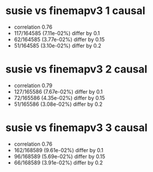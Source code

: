 # susie vs finemapv3  1 causal

- correlation 0.76
- 117/164585 (7.11e-02%) differ by 0.1
- 62/164585 (3.77e-02%) differ by 0.15
- 51/164585 (3.10e-02%) differ by 0.2


# susie vs finemapv3  2 causal

- correlation 0.79
- 127/165586 (7.67e-02%) differ by 0.1
- 72/165586 (4.35e-02%) differ by 0.15
- 51/165586 (3.08e-02%) differ by 0.2


# susie vs finemapv3  3 causal

- correlation 0.76
- 162/168589 (9.61e-02%) differ by 0.1
- 96/168589 (5.69e-02%) differ by 0.15
- 66/168589 (3.91e-02%) differ by 0.2


